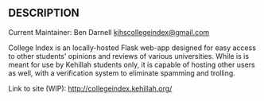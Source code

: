DESCRIPTION
------------

Current Maintainer: Ben Darnell <kjhscollegeindex@gmail.com>

College Index is an locally-hosted Flask web-app designed for easy access to 
other students' opinions and reviews of various universities. While is is meant for 
use by Kehillah students only, it is capable of hosting other users as well,
with a verification system to eliminate spamming and trolling.

Link to site (WIP): http://collegeindex.kehillah.org/
